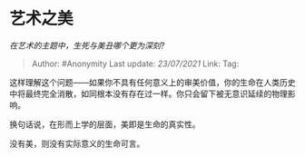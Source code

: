# 艺术之美
*在艺术的主题中，生死与美丑哪个更为深刻?*

> Author: #Anonymity
> Last update: *23/07/2021* 
> Link:
> Tag:  

 
这样理解这个问题——如果你不具有任何意义上的审美价值，你的生命在人类历史中将最终完全消散，如同根本没有存在过一样。你只会留下被无意识延续的物理影响。

换句话说，在形而上学的层面，美即是生命的真实性。

没有美，则没有实际意义的生命可言。



